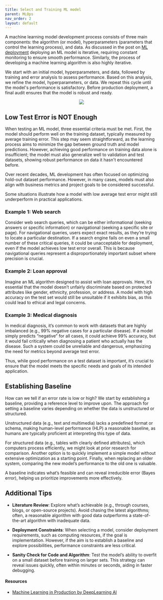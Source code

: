 ```yaml
---
title: Select and Training ML model
parent: MLOps
nav_order: 2
layout: default
---
```


A machine learning model development process consists of three main components: the algorithm (or model), hyperparameters (parameters that control the learning process), and data. As discussed in the post on [ML deployment](https://seyong2.github.io/portfolio/docs/data-science/mlops/deployment.html) deploying an ML model is iterative, requiring constant monitoring to ensure smooth performance. Similarly, the process of developing a machine learning algorithm is also highly iterative. 

We start with an initial model, hyperparameters, and data, followed by training and error analysis to assess performance. Based on this analysis, we refine the model, hyperparameters, or data. We repeat this cycle until the model's performance is satisfactory. Before production deployment, a final audit ensures that the model is robust and ready.

<p align="center">
  <img src=https://github.com/user-attachments/assets/57e70a55-2c6d-45a9-adc7-65646f1dc6d4>
</p>

## Low Test Error is NOT Enough

When testing an ML model, three essential criteria must be met. First, the model should perform well on the training dataset, typically measured by average training error. This step may seem straightforward, as the learning process aims to minimize the gap between ground truth and model predictions. However, achieving good performance on training data alone is insufficient; the model must also generalize well to validation and test datasets, showing robust performance on data it hasn't encountered before.

Over recent decades, ML development has often focused on optimizing hold-out dataset performance. However, in many cases, models must also align with business metrics and project goals to be considered successful.

Some situations illustrate how a model with low average test error might still underperform in practical applications.

### Example 1: Web search

Consider web search queries, which can be either informational (seeking answers or specific information) or navigational (seeking a specific site or page). For navigational queries, users expect exact results, as they’re trying to locate a particular destination. If a search engine fails on even a small number of these critical queries, it could be unacceptable for deployment, even if the model achieves low test error overall. This is because navigational queries represent a disproportionately important subset where precision is crucial.

### Example 2: Loan approval

Imagine an ML algorithm designed to assist with loan approvals. Here, it’s essential that the model doesn’t unfairly discriminate based on protected attributes like gender, ethnicity, profession, or address. A model with high accuracy on the test set would still be unsuitable if it exhibits bias, as this could lead to ethical and legal concerns.

### Example 3: Medical diagnosis

In medical diagnosis, it’s common to work with datasets that are highly imbalanced (e.g., 99% negative cases for a particular disease). If a model simply predicts “negative” for all cases, it could achieve 99% accuracy, but it would fail critically when diagnosing a patient who actually has the disease. Such a system could be unreliable and dangerous, emphasizing the need for metrics beyond average test error.

Thus, while good performance on a test dataset is important, it’s crucial to ensure that the model meets the specific needs and goals of its intended application. 

## Establishing Baseline

How can we tell if an error rate is low or high? We start by establishing a baseline, providing a reference level to improve upon. The approach for setting a baseline varies depending on whether the data is unstructured or structured.

Unstructured data (e.g., text and multimedia) lacks a predefined format or schema, making human-level performance (HLP) a reasonable baseline, as humans are typically proficient at interpreting this type of data.

For structured data (e.g., tables with clearly defined attributes), which computers process efficiently, we might look at prior research for comparison. Another option is to quickly implement a simple model without extensive optimization as a starting point. Finally, when replacing an older system, comparing the new model’s performance to the old one is valuable.

A baseline indicates what’s feasible and can reveal irreducible error (Bayes error), helping us prioritize improvements more effectively.

## Additional Tips

- **Literature Review**: Explore what’s achievable (e.g., through courses, blogs, or open-source projects). Avoid chasing the latest algorithms; often, a reasonable algorithm with good data outperforms a state-of-the-art algorithm with inadequate data.

- **Deployment Constraints**: When selecting a model, consider deployment requirements, such as computing resources, if the goal is implementation. However, if the aim is to establish a baseline and explore possibilities, performance constraints are less critical.

- **Sanity Check for Code and Algorithm**: Test the model’s ability to overfit on a small dataset before training on larger sets. This strategy can reveal issues quickly, often within minutes or seconds, aiding in faster debugging.

#### Resources 
- [Machine Learning in Production by DeepLearning AI](https://www.coursera.org/learn/introduction-to-machine-learning-in-production/home/week/1)
